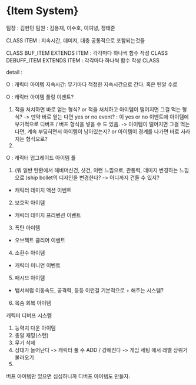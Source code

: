 # {Item System}

팀장 : 김현민
팀원 : 김용재, 이수호, 이여녕, 정태준

CLASS ITEM : 지속시간, 데미지,  대충 공통적으로 포함되는것들

CLASS BUF_ITEM EXTENDS ITEM : 각각마다 하나씩 함수 작성
CLASS DEBUFF_ITEM EXTENDS ITEM : 각각마다 하나씩 함수 작성 
CLASS 



detail : 

O : 캐릭터 아이템 지속시간:
무기마다 적정한 지속시간으로 간다.
혹은 탄알 수로

O : 캐릭터 아이템 풀링 이벤트?
1. 적을 처치하면 바로 얻는 형식? or 적을 처치하고 아이템이 떨어지면 그걸 먹는 형식?
 -> 만약 바로 얻는 다면 yes or no event? : 이 yes or no 이벤트에 아이템에 부가적으로 디버프 / 버프 형식을 넣을 수 도 있음.
 -> 아이템이 떨어지면 그걸 먹는다면, 계속 부딪히면서 아이템이 남아있는지? or 아이템이 경계를 나가면 바로 사라지는 형식으로?
2.  

O : 캐릭터 업그레이드 아이템 풀
1. (뭐 일반 탄환에서 헤비머신건, 샷건, 이런 느낌으로, 관통력, 데미지 변경하는 느낌으로 )ship bollet의 디자인을 변경한다? -> 어디까지 건들 수 있지?
- 캐릭터 데미지 액션 이벤트
2. 보호막 아이템
- 캐릭터 데미지 프리벤션 이벤트
3. 폭탄 아이템
- 오브젝트 클리어 이벤트
4. 소환수 아이템
- 캐릭터 미니언 이벤트
5. 패시브 아이템
- 뱀서처럼 이동속도, 공격력, 등등 이런걸 기본적으로 + 해주는 시스템?
6. 목숨 회복 아이템

캐릭터 디버프 시스템
1. 능력치 다운 아이템 
2. 총알 재밍(스턴)
3. 무기 삭제
4. 상대가 늘어난다 -> 캐릭터 풀 수 ADD / 강해진다 -> 게임 세팅 에서 레벨 상위거 불러오기 
5.

버프 아이템만 있으면 심심하니까
디버프 아이템도 만들자.


   
